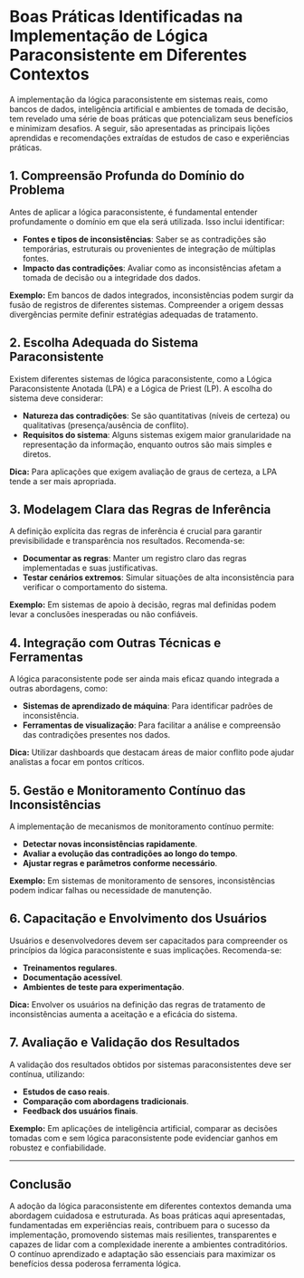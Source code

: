 
# Boas Práticas Identificadas na Implementação de Lógica Paraconsistente em Diferentes Contextos

A implementação da lógica paraconsistente em sistemas reais, como bancos de dados, inteligência artificial e ambientes de tomada de decisão, tem revelado uma série de boas práticas que potencializam seus benefícios e minimizam desafios. A seguir, são apresentadas as principais lições aprendidas e recomendações extraídas de estudos de caso e experiências práticas.

## 1. **Compreensão Profunda do Domínio do Problema**

Antes de aplicar a lógica paraconsistente, é fundamental entender profundamente o domínio em que ela será utilizada. Isso inclui identificar:

- **Fontes e tipos de inconsistências**: Saber se as contradições são temporárias, estruturais ou provenientes de integração de múltiplas fontes.
- **Impacto das contradições**: Avaliar como as inconsistências afetam a tomada de decisão ou a integridade dos dados.

**Exemplo:** Em bancos de dados integrados, inconsistências podem surgir da fusão de registros de diferentes sistemas. Compreender a origem dessas divergências permite definir estratégias adequadas de tratamento.

## 2. **Escolha Adequada do Sistema Paraconsistente**

Existem diferentes sistemas de lógica paraconsistente, como a Lógica Paraconsistente Anotada (LPA) e a Lógica de Priest (LP). A escolha do sistema deve considerar:

- **Natureza das contradições**: Se são quantitativas (níveis de certeza) ou qualitativas (presença/ausência de conflito).
- **Requisitos do sistema**: Alguns sistemas exigem maior granularidade na representação da informação, enquanto outros são mais simples e diretos.

**Dica:** Para aplicações que exigem avaliação de graus de certeza, a LPA tende a ser mais apropriada.

## 3. **Modelagem Clara das Regras de Inferência**

A definição explícita das regras de inferência é crucial para garantir previsibilidade e transparência nos resultados. Recomenda-se:

- **Documentar as regras**: Manter um registro claro das regras implementadas e suas justificativas.
- **Testar cenários extremos**: Simular situações de alta inconsistência para verificar o comportamento do sistema.

**Exemplo:** Em sistemas de apoio à decisão, regras mal definidas podem levar a conclusões inesperadas ou não confiáveis.

## 4. **Integração com Outras Técnicas e Ferramentas**

A lógica paraconsistente pode ser ainda mais eficaz quando integrada a outras abordagens, como:

- **Sistemas de aprendizado de máquina**: Para identificar padrões de inconsistência.
- **Ferramentas de visualização**: Para facilitar a análise e compreensão das contradições presentes nos dados.

**Dica:** Utilizar dashboards que destacam áreas de maior conflito pode ajudar analistas a focar em pontos críticos.

## 5. **Gestão e Monitoramento Contínuo das Inconsistências**

A implementação de mecanismos de monitoramento contínuo permite:

- **Detectar novas inconsistências rapidamente**.
- **Avaliar a evolução das contradições ao longo do tempo**.
- **Ajustar regras e parâmetros conforme necessário**.

**Exemplo:** Em sistemas de monitoramento de sensores, inconsistências podem indicar falhas ou necessidade de manutenção.

## 6. **Capacitação e Envolvimento dos Usuários**

Usuários e desenvolvedores devem ser capacitados para compreender os princípios da lógica paraconsistente e suas implicações. Recomenda-se:

- **Treinamentos regulares**.
- **Documentação acessível**.
- **Ambientes de teste para experimentação**.

**Dica:** Envolver os usuários na definição das regras de tratamento de inconsistências aumenta a aceitação e a eficácia do sistema.

## 7. **Avaliação e Validação dos Resultados**

A validação dos resultados obtidos por sistemas paraconsistentes deve ser contínua, utilizando:

- **Estudos de caso reais**.
- **Comparação com abordagens tradicionais**.
- **Feedback dos usuários finais**.

**Exemplo:** Em aplicações de inteligência artificial, comparar as decisões tomadas com e sem lógica paraconsistente pode evidenciar ganhos em robustez e confiabilidade.

___

## **Conclusão**

A adoção da lógica paraconsistente em diferentes contextos demanda uma abordagem cuidadosa e estruturada. As boas práticas aqui apresentadas, fundamentadas em experiências reais, contribuem para o sucesso da implementação, promovendo sistemas mais resilientes, transparentes e capazes de lidar com a complexidade inerente a ambientes contraditórios. O contínuo aprendizado e adaptação são essenciais para maximizar os benefícios dessa poderosa ferramenta lógica.


